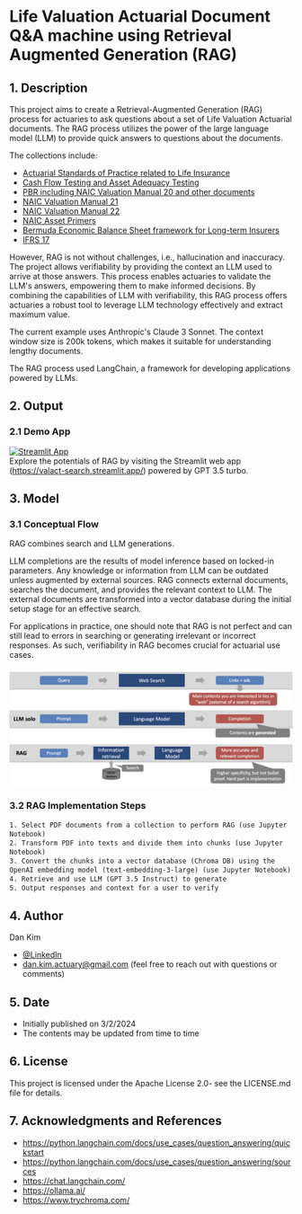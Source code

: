 # Life Valuation Actuarial Document Q&A machine using Retrieval Augmented Generation (RAG)
## 1. Description
This project aims to create a Retrieval-Augmented Generation (RAG) process for actuaries to ask questions about a set of Life Valuation Actuarial documents. The RAG process utilizes the power of the large language model (LLM) to provide quick answers to questions about the documents.

The collections include:
- [Actuarial Standards of Practice related to Life Insurance](./data/pdf/ASOP_life)
- [Cash Flow Testing and Asset Adequacy Testing](./data/pdf/CFT)
- [PBR including NAIC Valuation Manual 20 and other documents](./data/pdf/PBR)
- [NAIC Valuation Manual 21](./data/pdf/VM21)
- [NAIC Valuation Manual 22](./data/pdf/VM22)
- [NAIC Asset Primers](./data/pdf/Asset)
- [Bermuda Economic Balance Sheet framework for Long-term Insurers](./data/pdf/Bermuda)
- [IFRS 17](./data/pdf/IFRS17)

However, RAG is not without challenges, i.e., hallucination and inaccuracy. The project allows verifiability by providing the context an LLM used to arrive at those answers. This process enables actuaries to validate the LLM's answers, empowering them to make informed decisions. By combining the capabilities of LLM with verifiability, this RAG process offers actuaries a robust tool to leverage LLM technology effectively and extract maximum value.

The current example uses Anthropic's Claude 3 Sonnet. The context window size is 200k tokens, which makes it suitable for understanding lengthy documents.

The RAG process used LangChain, a framework for developing applications powered by LLMs.

## 2. Output
### 2.1 Demo App
[![Streamlit App](https://static.streamlit.io/badges/streamlit_badge_black_white.svg)](https://valact-search.streamlit.app/)  
Explore the potentials of RAG by visiting the Streamlit web app (https://valact-search.streamlit.app/) powered by GPT 3.5 turbo.

## 3. Model
### 3.1 Conceptual Flow
RAG combines search and LLM generations.  

LLM completions are the results of model inference based on locked-in parameters. Any knowledge or information from LLM can be outdated unless augmented by external sources. RAG connects external documents, searches the document, and provides the relevant context to LLM. The external documents are transformed into a vector database during the initial setup stage for an effective search.  

For applications in practice, one should note that RAG is not perfect and can still lead to errors in searching or generating irrelevant or incorrect responses. As such, verifiability in RAG becomes crucial for actuarial use cases.

![RAG concept](./images/RAG_concept.png)

### 3.2 RAG Implementation Steps
    1. Select PDF documents from a collection to perform RAG (use Jupyter Notebook)
    2. Transform PDF into texts and divide them into chunks (use Jupyter Notebook)
    3. Convert the chunks into a vector database (Chroma DB) using the OpenAI embedding model (text-embedding-3-large) (use Jupyter Notebook)
    4. Retrieve and use LLM (GPT 3.5 Instruct) to generate
    5. Output responses and context for a user to verify

## 4. Author
Dan Kim 

- [@LinkedIn](https://www.linkedin.com/in/dan-kim-4aaa4b36/)
- dan.kim.actuary@gmail.com (feel free to reach out with questions or comments)

## 5. Date
- Initially published on 3/2/2024
- The contents may be updated from time to time
  
## 6. License
This project is licensed under the Apache License 2.0- see the LICENSE.md file for details.

## 7. Acknowledgments and References
- https://python.langchain.com/docs/use_cases/question_answering/quickstart
- https://python.langchain.com/docs/use_cases/question_answering/sources
- https://chat.langchain.com/
- https://ollama.ai/
- https://www.trychroma.com/
